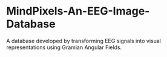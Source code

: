 # MindPixels-An-EEG-Image-Database
A database developed by transforming EEG signals into visual representations using Gramian Angular Fields.
